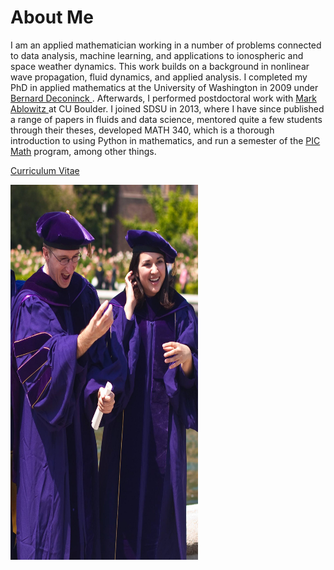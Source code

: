 # About Me

I am an applied mathematician working in a number of problems connected to data analysis, machine learning, and applications to ionospheric and space weather dynamics.  This work builds on a background in nonlinear wave propagation, fluid dynamics, and applied analysis. I completed my PhD in applied mathematics at the University of Washington in 2009 under <a href="https://depts.washington.edu/bdecon/bernard/" target="_blank"> Bernard Deconinck </a>. Afterwards, I performed postdoctoral work with <a href="https://sites.google.com/site/ablowitz/" target="_blank"> Mark Ablowitz </a> at CU Boulder. I joined SDSU in 2013, where I have since published a range of papers in fluids and data science, mentored quite a few students through their theses, developed MATH 340, which is a thorough introduction to using Python in mathematics, and run a semester of the <a href="https://www.maa.org/programs-and-communities/professional-development/pic-math" target="_blank">PIC Math</a> program, among other things.  

<a href="https://github.com/cwcurtis/cwcurtis.github.io/blob/main/cv_2023_long.pdf" target="_blank"> Curriculum Vitae </a>
<br>

<img src=/katie_and_me.jpg
  alt="Profile Pic"
  style="float: left; margin-right: 10px;"
  width="300"
  height="600"/>
